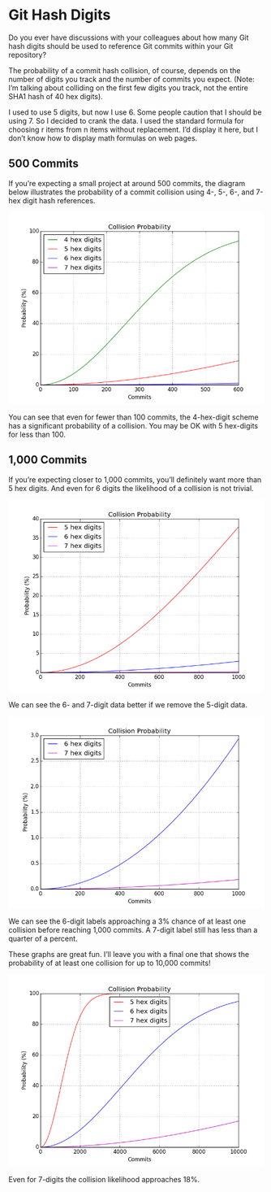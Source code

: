 # Git Hash Digits #

Do you ever have discussions with your colleagues about how many
Git hash digits should be used to reference Git commits within your
Git repository?

The probability of a commit hash collision, of course, depends on the
number of digits you track and the number of commits you expect.
(Note: I’m talking about colliding on the first few digits you track, not
the entire SHA1 hash of 40 hex digits).

I used to use 5 digits, but now I use 6.  Some people caution that
I should be using 7.  So I decided to crank the data.  I used the
standard formula for choosing r items from n items without
replacement.  I’d display it here, but I don’t know how to display
math formulas on web pages.

## 500 Commits ##

If you’re expecting a small project at around 500 commits, the
diagram below illustrates the probability of a commit collision using
4-, 5-, 6-, and 7-hex digit hash references.

![500 Commits](c00600d4567.png)

You can see that even for fewer than 100 commits, the 4-hex-digit
scheme has a significant probability of a collision.  You may be OK
with 5 hex-digits for less than 100.

## 1,000 Commits ##

If you’re expecting closer to 1,000 commits, you’ll definitely want
more than 5 hex digits.  And even for 6 digits the likelihood of a
collision is not trivial.

![1,000 commits](c01000d567.png)

We can see the 6- and 7-digit data better if we remove the 
5-digit data.

![1,000 commits](c01000d67.png)

We can see the 6-digit labels approaching a 3% chance of at least
one collision before reaching 1,000 commits.  A 7-digit label still
has less than a quarter of a percent.

These graphs are great fun.  I’ll leave you with a final one that
shows the probability of at least one collision for up to 10,000
commits!

![1,000 commits](c10000d567.png)

Even for 7-digits the collision likelihood approaches 18%.
